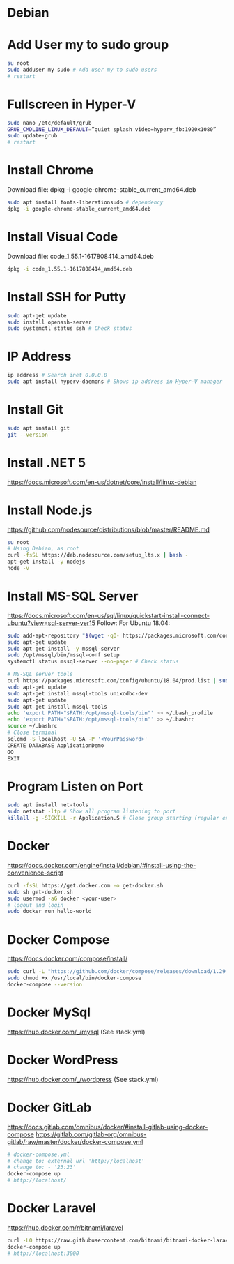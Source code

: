 # Debian

# Add User my to sudo group
```sh
su root
sudo adduser my sudo # Add user my to sudo users
# restart
```

# Fullscreen in Hyper-V
```sh
sudo nano /etc/default/grub
GRUB_CMDLINE_LINUX_DEFAULT=”quiet splash video=hyperv_fb:1920x1080”
sudo update-grub
# restart
```

# Install Chrome
Download file: dpkg -i google-chrome-stable_current_amd64.deb
```sh
sudo apt install fonts-liberationsudo # dependency
dpkg -i google-chrome-stable_current_amd64.deb
```

# Install Visual Code
Download file: code_1.55.1-1617808414_amd64.deb
```sh
dpkg -i code_1.55.1-1617808414_amd64.deb
```

# Install SSH for Putty
```sh
sudo apt-get update
sudo install openssh-server
sudo systemctl status ssh # Check status
```

# IP Address
```sh
ip address # Search inet 0.0.0.0
sudo apt install hyperv-daemons # Shows ip address in Hyper-V manager
```

# Install Git
```sh
sudo apt install git
git --version
```

# Install .NET 5
https://docs.microsoft.com/en-us/dotnet/core/install/linux-debian

# Install Node.js
https://github.com/nodesource/distributions/blob/master/README.md
```sh
su root
# Using Debian, as root
curl -fsSL https://deb.nodesource.com/setup_lts.x | bash -
apt-get install -y nodejs
node -v
```

# Install MS-SQL Server
https://docs.microsoft.com/en-us/sql/linux/quickstart-install-connect-ubuntu?view=sql-server-ver15
Follow: For Ubuntu 18.04:
```sh
sudo add-apt-repository "$(wget -qO- https://packages.microsoft.com/config/ubuntu/18.04/mssql-server-2019.list)"
sudo apt-get update
sudo apt-get install -y mssql-server
sudo /opt/mssql/bin/mssql-conf setup
systemctl status mssql-server --no-pager # Check status

# MS-SQL server tools
curl https://packages.microsoft.com/config/ubuntu/18.04/prod.list | sudo tee /etc/apt/sources.list.d/msprod.list
sudo apt-get update 
sudo apt-get install mssql-tools unixodbc-dev
sudo apt-get update 
sudo apt-get install mssql-tools
echo 'export PATH="$PATH:/opt/mssql-tools/bin"' >> ~/.bash_profile
echo 'export PATH="$PATH:/opt/mssql-tools/bin"' >> ~/.bashrc
source ~/.bashrc
# Close terminal
sqlcmd -S localhost -U SA -P '<YourPassword>'
CREATE DATABASE ApplicationDemo
GO
EXIT
```

# Program Listen on Port
```sh
sudo apt install net-tools
sudo netstat -ltp # Show all program listening to port
killall -g -SIGKILL -r Application.S # Close group starting (regular expression with Application.S)
```

# Docker
https://docs.docker.com/engine/install/debian/#install-using-the-convenience-script
```sh
curl -fsSL https://get.docker.com -o get-docker.sh
sudo sh get-docker.sh
sudo usermod -aG docker <your-user>
# logout and login
sudo docker run hello-world
```

# Docker Compose
https://docs.docker.com/compose/install/
```sh
sudo curl -L "https://github.com/docker/compose/releases/download/1.29.0/docker-compose-$(uname -s)-$(uname -m)" -o /usr/local/bin/docker-compose
sudo chmod +x /usr/local/bin/docker-compose
docker-compose --version
```

# Docker MySql
https://hub.docker.com/_/mysql (See stack.yml)

# Docker WordPress
https://hub.docker.com/_/wordpress (See stack.yml)

# Docker GitLab
https://docs.gitlab.com/omnibus/docker/#install-gitlab-using-docker-compose
https://gitlab.com/gitlab-org/omnibus-gitlab/raw/master/docker/docker-compose.yml
```sh
# docker-compose.yml
# change to: external_url 'http://localhost'
# change to: - '23:23'
docker-compose up
# http://localhost/
```

# Docker Laravel
https://hub.docker.com/r/bitnami/laravel
```sh
curl -LO https://raw.githubusercontent.com/bitnami/bitnami-docker-laravel/master/docker-compose.yml
docker-compose up
# http://localhost:3000
```
